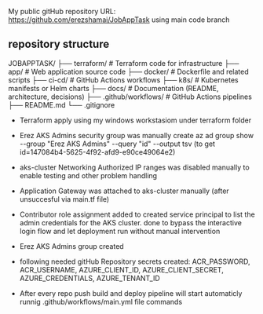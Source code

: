 
My public gitHub repository URL: https://github.com/erezshamai/JobAppTask using main code branch

repository structure
-----------------------------
JOBAPPTASK/
├── terraform/       # Terraform code for infrastructure
├── app/             # Web application source code
├── docker/          # Dockerfile and related scripts
├── ci-cd/           # GitHub Actions workflows
├── k8s/             # Kubernetes manifests or Helm charts
├── docs/            # Documentation (README, architecture, decisions)
├── .github/workflows/ # GitHub Actions pipelines
├── README.md
└── .gitignore


 - Terraform apply using my windows workstasiom under terraform folder

 - Erez AKS Admins security group was manually create
   az ad group show --group "Erez AKS Admins" --query "id" --output tsv (to get id=147084b4-5625-4f92-afd9-e90ce49064e2)
 - aks-cluster Networking Authorized IP ranges was disabled manually to enable testing and other problem handling 
 - Application Gateway was attached to  aks-cluster manually (after unsuccesful via main.tf file)
 - Contributor role assignment added to created service principal to list the admin credentials for the AKS cluster. done to bypass the interactive login flow and let deployment run without manual intervention
 - Erez AKS Admins group created
 - following needed gitHub Repository secrets created: ACR_PASSWORD, ACR_USERNAME, AZURE_CLIENT_ID, AZURE_CLIENT_SECRET, AZURE_CREDENTIALS, AZURE_TENANT_ID
 
 - After every repo push build and deploy pipeline will start automaticly runnig .github/workflows/main.yml file commands